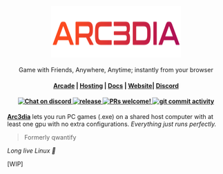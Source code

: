 <h3 align="center">
  <img height=120 width=300 src="./imgs/logo name gradient.png" alt= "Arc3dia  light logo">
</h3>
<p align="center">
  <p align="center">Game with Friends, Anywhere, Anytime; instantly from your browser</p>
</p>
<h4 align="center">
  <a href="https://qwantify.vercel.app/">Arcade</a> |
  <a href="https://docs.google.com/forms/d/e/1FAIpQLSfBZDOlcdnvJwUdt5ju-v8Gx4oIqHd_jHu_p6QCvlwgaOvQ0A/viewform">Hosting</a> |
  <a href="https://qwantify.vercel.app/">Docs</a> |
  <a href="https://qwantify.vercel.app/">Website</a>|
  <a href="https://discord.com/invite/Y6etn3qKZ3">Discord</a>
</h4>

<h4 align="center">
   <a href="https://discord.com/invite/Y6etn3qKZ3">
      <img src="https://discordapp.com/api/guilds/1080111004698021909/widget.png?style=shield" alt="Chat on discord">
    </a>
  <a href="https://github.com/wanjohiryan/qwantify/releases">
      <img src="https://img.shields.io/github/v/release/wanjohiryan/qwantify" alt="release">
    </a>
  <a href="https://github.com/wanjohiryan/qwantify">
    <img src="https://img.shields.io/badge/PRs-Welcome-brightgreen" alt="PRs welcome!" />
  </a>
  <a href="">
    <img src="https://img.shields.io/github/commit-activity/m/wanjohiryan/qwantify" alt="git commit activity" />
  </a>
</h4>

**[Arc3dia](https://qwantify.vercel.app)** lets you run PC games (.exe) on a shared host computer with at least one gpu with no extra configurations. _Everything just runs perfectly._

>Formerly qwantify

_Long live Linux 💝_

[WIP]